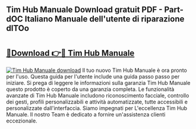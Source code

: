 ## Tim Hub Manuale Download gratuit PDF - Part-dOC Italiano Manuale dell'utente di riparazione dlTOo

# <h2><a href="http://dfepu95.blite.top/?on=Tim+Hub+Manuale">🔗Download 👉🔴 Tim Hub Manuale</a></h2>

[![Tim Hub Manuale download](https://i.imgur.com/lujVjoI.png)](http://dfepu95.blite.top/?on=Tim+Hub+Manuale)
Il tuo nuovo Tim Hub Manuale è ora pronto per l'uso. Questa guida per l'utente include una guida passo passo per iniziare. Si prega di leggere le informazioni sulla garanzia Tim Hub Manuale questo prodotto è coperto da una garanzia completa. Le funzionalità avanzate di Tim Hub Manuale includono riconoscimento facciale, controllo dei gesti, profili personalizzabili e attività automatizzate, tutte accessibili e personalizzate dall'interfaccia. Siamo impegnati per L'eccellenza Tim Hub Manuale. Il nostro Team è dedicato a fornire un'assistenza clienti eccezionale.
